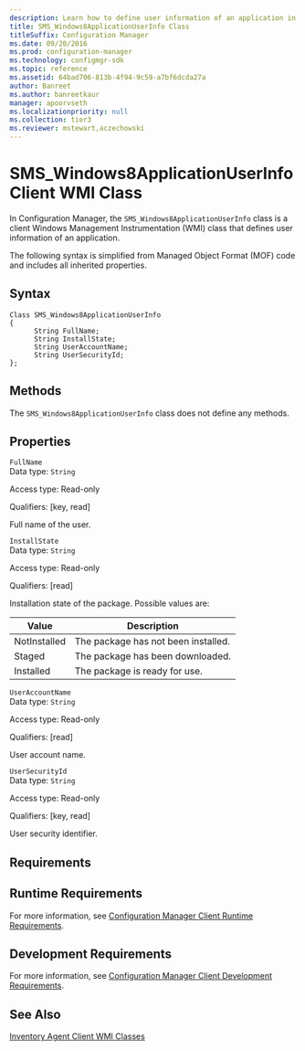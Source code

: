 ```yaml
---
description: Learn how to define user information of an application in Configuration Manager with SMS_Windows8ApplicationUserInfo.
title: SMS_Windows8ApplicationUserInfo Class
titleSuffix: Configuration Manager
ms.date: 09/20/2016
ms.prod: configuration-manager
ms.technology: configmgr-sdk
ms.topic: reference
ms.assetid: 64bad706-813b-4f94-9c59-a7bf6dcda27a
author: Banreet
ms.author: banreetkaur
manager: apoorvseth
ms.localizationpriority: null
ms.collection: tier3
ms.reviewer: mstewart,aczechowski
---
```

# SMS_Windows8ApplicationUserInfo Client WMI Class
In Configuration Manager, the `SMS_Windows8ApplicationUserInfo` class is a client Windows Management Instrumentation (WMI) class that defines user information of an application.  

 The following syntax is simplified from Managed Object Format (MOF) code and includes all inherited properties.  

## Syntax  

```  
Class SMS_Windows8ApplicationUserInfo  
{  
      String FullName;  
      String InstallState;  
      String UserAccountName;  
      String UserSecurityId;  
};  
```  

## Methods  
 The `SMS_Windows8ApplicationUserInfo` class does not define any methods.  

## Properties  
 `FullName`  
 Data type: `String`  

 Access type: Read-only  

 Qualifiers: [key, read]  

 Full name of the user.  

 `InstallState`  
 Data type: `String`  

 Access type: Read-only  

 Qualifiers: [read]  

 Installation state of the package. Possible values are:  

|Value|Description|  
|-----------|-----------------|  
|NotInstalled|The package has not been installed.|  
|Staged|The package has been downloaded.|  
|Installed|The package is ready for use.|  

 `UserAccountName`  
 Data type: `String`  

 Access type: Read-only  

 Qualifiers: [read]  

 User account name.  

 `UserSecurityId`  
 Data type: `String`  

 Access type: Read-only  

 Qualifiers: [key, read]  

 User security identifier.  

## Requirements  

## Runtime Requirements  
 For more information, see [Configuration Manager Client Runtime Requirements](../../../../../develop/core/reqs/client-runtime-requirements.md).  

## Development Requirements  
 For more information, see [Configuration Manager Client Development Requirements](../../../../../develop/core/reqs/client-development-requirements.md).  

## See Also  
 [Inventory Agent Client WMI Classes](../../../../../develop/reference/core/clients/client-classes/inventory-agent-client-wmi-classes.md)
